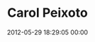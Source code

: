 ---
title: "Carol Peixoto"
date: 2012-05-29 18:29:05 00:00
permalink: /cpeixoto
twitter: ""
likes: [258]
id: 761
gravatar: "http://www.gravatar.com/avatar/0724524ee5479104e6dffcbed9ea5bf6"
---